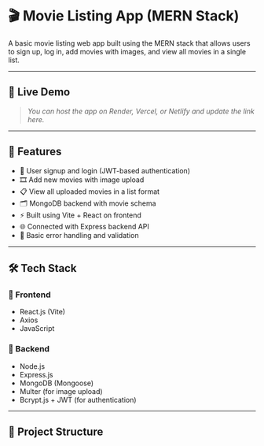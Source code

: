 # 🎬 Movie Listing App (MERN Stack)

A basic movie listing web app built using the MERN stack that allows users to sign up, log in, add movies with images, and view all movies in a single list.

---

## 🚀 Live Demo

> _You can host the app on Render, Vercel, or Netlify and update the link here._

---

## 📌 Features

- 🔐 User signup and login (JWT-based authentication)
- 🎞 Add new movies with image upload
- 📋 View all uploaded movies in a list format
- 🗂 MongoDB backend with movie schema
- ⚡ Built using Vite + React on frontend
- 🌐 Connected with Express backend API
- 🧾 Basic error handling and validation

---

## 🛠️ Tech Stack

### 🔹 Frontend
- React.js (Vite)
- Axios
- JavaScript

### 🔹 Backend
- Node.js
- Express.js
- MongoDB (Mongoose)
- Multer (for image upload)
- Bcrypt.js + JWT (for authentication)

---

## 📂 Project Structure

